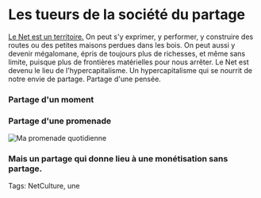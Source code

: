# Les tueurs de la société du partage

[Le Net est un territoire.](/tag/territoire/) On peut s'y exprimer, y performer, y construire des routes ou des petites maisons perdues dans les bois. On peut aussi y devenir mégalomane, épris de toujours plus de richesses, et même sans limite, puisque plus de frontières matérielles pour nous arrêter. Le Net est devenu le lieu de l'hypercapitalisme. Un hypercapitalisme qui se nourrit de notre envie de partage. Partage d'une pensée.

### Partage d'un moment

### Partage d'une promenade

![Ma promenade quotidienne](https://tcrouzet.com/images_tc/2013/02/hike1.jpg)

### Mais un partage qui donne lieu à une monétisation sans partage.

Tags: NetCulture, une